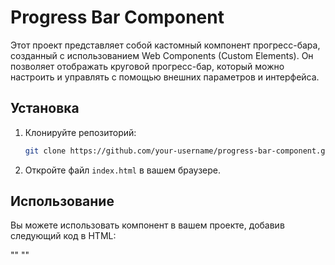 # Progress Bar Component

Этот проект представляет собой кастомный компонент прогресс-бара, созданный с использованием Web Components (Custom Elements). Он позволяет отображать круговой прогресс-бар, который можно настроить и управлять с помощью внешних параметров и интерфейса.

## Установка

1. Клонируйте репозиторий:

    ```bash
    git clone https://github.com/your-username/progress-bar-component.git
    ```

2. Откройте файл `index.html` в вашем браузере.

## Использование

Вы можете использовать компонент в вашем проекте, добавив следующий код в HTML:

"<progress-component value=""></progress-component>"
"<script src="./js/progressBar.js"></script>"
